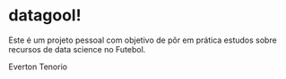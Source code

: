 # datagool!

Este é um projeto pessoal com objetivo de pôr em prática estudos sobre recursos de data science no Futebol.

Everton Tenorio
